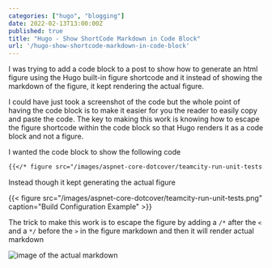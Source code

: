 ```yaml
---
categories: ["hugo", "blogging"]
date: 2022-02-13T13:00:00Z
published: true
title: "Hugo - Show ShortCode Markdown in Code Block"
url: '/hugo-show-shortcode-markdown-in-code-block'
---
```


I was trying to add a code block to a post to show how to generate an html figure using the Hugo built-in figure shortcode and it instead of showing the markdown of the figure, it kept rendering the actual figure.

I could have just took a screenshot of the code but the whole point of having the code block is to make it easier for you the reader to easily copy and paste the code.  The key to making this work is knowing how to escape the figure shortcode within the code block so that Hugo renders it as a code block and not a figure.

<!--more-->

I wanted the code block to show the following code

```markdown
{{</* figure src="/images/aspnet-core-dotcover/teamcity-run-unit-tests.png" caption="Build Configuration Example" */>}}
```

Instead though it kept generating the actual figure

{{< figure src="/images/aspnet-core-dotcover/teamcity-run-unit-tests.png" caption="Build Configuration Example" >}}

The trick to make this work is to escape the figure by adding a `/*` after the `<` and a `*/` before the `>` in the figure markdown and then it will render actual markdown

![image of the actual markdown](/images/hugo/shortcode-in-code-block/markdown-to-show-shortcode.png)
